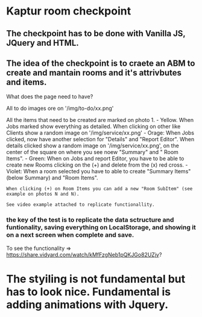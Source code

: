 # Kaptur room checkpoint

## The checkpoint has to be done with Vanilla JS, JQuery and HTML.

## The idea of the checkpoint is to craete an ABM to create and mantain rooms and it's attrivbutes and items.

What does the page need to have?

All to do images ore on '/img/to-do/xx.png'

All the items that need to be created are marked on photo 1.
    - Yellow. When Jobs marked show everything as detailed. When clicking on other like Clients show a random image on '/img/service/xx.png'
    - Orage: When Jobs clicked, now have another selection for "Details" and "Report Editor". When details clicked show a random image on '/img/service/xx.png', on the center of the square on where you see noew "Summary" and " Room Items".
    - Green: When on Jobs and report Editor, you have to be able to create new Rooms clicking on the (+) and delete from the (x) red cross.
    - Violet: When a room selected you have to able to create "Summary Items" (below Summary) and "Room Items".

    When clicking (+) on Room Items you can add a new "Room SubItem" (see example on photos N and N).

    See video example attached to replicate functionallity.


### the key of the test is to replicate the data sctructure and funtionality, saving everything on LocalStorage, and showing it on a next screen when complete and save.


To see the functionality => https://share.vidyard.com/watch/kMfFzgNeb1pQKJGo82UZjy?

# The styiling is not fundamental but has to look nice. Fundamental is adding animations with Jquery.